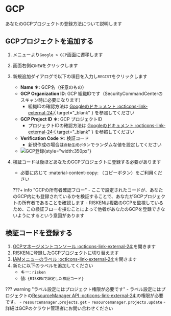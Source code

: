 # GCP

あなたのGCPプロジェクトの登録方法について説明します

## GCPプロジェクトを追加する

1. メニューより`Google > GCP`画面に遷移します
2. 画面右側の`NEW`をクリックします
3. 新規追加ダイアログで以下の項目を入力し`REGIST`をクリックします
    - **Name ＊**: GCP名（任意のもの）
    - **GCP Organization ID**: GCP 組織IDです（SecurityCommandCenterのスキャン時に必要になります）
        - 組織IDの確認方法は [Googleのドキュメント :octicons-link-external-24:](https://cloud.google.com/resource-manager/docs/creating-managing-organization){ target="_blank" } を参照してください
    - **GCP Project ID ＊**: GCP プロジェクトID
        - プロジェクトIDの確認方法は [Googleのドキュメント :octicons-link-external-24:](https://cloud.google.com/resource-manager/docs/creating-managing-projects?hl=ja#identifying_projects){ target="_blank" } を参照してください
    - **Verification Code ＊**: 検証コード
        - 新規作成の場合は`自動生成ボタン`でランダムな値を設定してください
    - ![GCP登録](/img/google/gcp_regist.png){style="width:350px"}

4. 検証コードは後ほどあなたのGCPプロジェクトに登録する必要があります
    - 必要に応じて :material-content-copy: （コピーボタン）をご利用ください

    ???+ info "GCPの所有者確認フロー"
        - ここで設定されたコードが、あなたのGCP内にも登録されているかを検証することで、あなたがGCPプロジェクトの所有者であることを確認します
        - RISKENは複数のGCPを監視しているため、この検証フローを挟むことによって他者があなたのGCPを登録できないようにするという意図があります


## 検証コードを登録する

1. [GCPマネージメントコンソール :octicons-link-external-24:](https://console.cloud.google.com/)を開きます
2. RISKENに登録したGCPプロジェクトに切り替えます
3. [IAMメニューのラベル :octicons-link-external-24:](https://console.cloud.google.com/iam-admin/labels)を開きます
4. 新たに以下のラベルを追加してください
    - キー: `risken`
    - 値: `{RISKENで設定した検証コード}`

??? warning "ラベル設定にはプロジェクト権限が必要です"
    - ラベル設定にはプロジェクトの[ResourceManager API :octicons-link-external-24:](https://cloud.google.com/resource-manager/docs/creating-managing-labels)の権限が必要です。
        - `resourcemanager.projects.get`
        - `resourcemanager.projects.update`
    - 詳細はGCPのクラウド管理者にお問い合わせください

